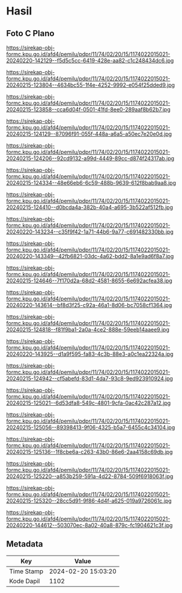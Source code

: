 # Hasil

## Foto C Plano

https://sirekap-obj-formc.kpu.go.id/afd4/pemilu/pdpr/11/74/02/20/15/1174022015021-20240220-142129--f5d5c5cc-6419-428e-aa82-c1c248434dc6.jpg

https://sirekap-obj-formc.kpu.go.id/afd4/pemilu/pdpr/11/74/02/20/15/1174022015021-20240215-123804--4634bc55-1f4e-4252-9992-e054f25dded9.jpg

https://sirekap-obj-formc.kpu.go.id/afd4/pemilu/pdpr/11/74/02/20/15/1174022015021-20240215-123858--cca6d04f-0501-41fd-8ee0-289aaf8b62b7.jpg

https://sirekap-obj-formc.kpu.go.id/afd4/pemilu/pdpr/11/74/02/20/15/1174022015021-20240215-124129--87096f91-055f-448a-a6a5-a50ec7e20e0d.jpg

https://sirekap-obj-formc.kpu.go.id/afd4/pemilu/pdpr/11/74/02/20/15/1174022015021-20240215-124206--92cd9132-a99d-4449-89cc-d874f24317ab.jpg

https://sirekap-obj-formc.kpu.go.id/afd4/pemilu/pdpr/11/74/02/20/15/1174022015021-20240215-124334--48e66eb6-6c59-488b-9639-612f8bab9aa8.jpg

https://sirekap-obj-formc.kpu.go.id/afd4/pemilu/pdpr/11/74/02/20/15/1174022015021-20240215-124410--d0bcda4a-382b-40a4-a695-3b522af512fb.jpg

https://sirekap-obj-formc.kpu.go.id/afd4/pemilu/pdpr/11/74/02/20/15/1174022015021-20240220-143234--c35f9f42-1a71-44b6-9a77-c691482330bb.jpg

https://sirekap-obj-formc.kpu.go.id/afd4/pemilu/pdpr/11/74/02/20/15/1174022015021-20240220-143349--42fb6821-03dc-4a62-bdd2-8a1e9ad6f8a7.jpg

https://sirekap-obj-formc.kpu.go.id/afd4/pemilu/pdpr/11/74/02/20/15/1174022015021-20240215-124646--7f170d2a-68d2-4581-8655-6e692acfea38.jpg

https://sirekap-obj-formc.kpu.go.id/afd4/pemilu/pdpr/11/74/02/20/15/1174022015021-20240220-143614--bf8d3f25-c92a-46a1-8d06-bc7058cf1364.jpg

https://sirekap-obj-formc.kpu.go.id/afd4/pemilu/pdpr/11/74/02/20/15/1174022015021-20240215-124818--f81f9ba1-2a0a-4ce2-888e-59eeb14aaee9.jpg

https://sirekap-obj-formc.kpu.go.id/afd4/pemilu/pdpr/11/74/02/20/15/1174022015021-20240220-143925--d1a9f595-fa83-4c3b-88e3-a0c1ea22324a.jpg

https://sirekap-obj-formc.kpu.go.id/afd4/pemilu/pdpr/11/74/02/20/15/1174022015021-20240215-124942--cf5abefd-83d1-4da7-93c8-9ed923910924.jpg

https://sirekap-obj-formc.kpu.go.id/afd4/pemilu/pdpr/11/74/02/20/15/1174022015021-20240215-125021--6d53dfa8-549c-4801-9cfa-0ac42c287a12.jpg

https://sirekap-obj-formc.kpu.go.id/afd4/pemilu/pdpr/11/74/02/20/15/1174022015021-20240215-125056--89398413-9f06-4325-b5a7-6455c4c34104.jpg

https://sirekap-obj-formc.kpu.go.id/afd4/pemilu/pdpr/11/74/02/20/15/1174022015021-20240215-125136--1f8cbe6a-c263-43b0-86e6-2aa4158c69db.jpg

https://sirekap-obj-formc.kpu.go.id/afd4/pemilu/pdpr/11/74/02/20/15/1174022015021-20240215-125220--a853b259-591a-4d22-8784-509f6918063f.jpg

https://sirekap-obj-formc.kpu.go.id/afd4/pemilu/pdpr/11/74/02/20/15/1174022015021-20240215-125320--28cc5d91-9f86-4d4f-a625-019a9726061c.jpg

https://sirekap-obj-formc.kpu.go.id/afd4/pemilu/pdpr/11/74/02/20/15/1174022015021-20240220-144612--503070ec-8a02-40a8-879c-fc1904621c3f.jpg


## Metadata

| Key        | Value               |
| ---------- | ------------------- |
| Time Stamp | 2024-02-20 15:03:20 |
| Kode Dapil | 1102                |



